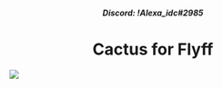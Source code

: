 <h5 align="center">Discord: !Alexa_idc#2985</h5>
<h1 align="center">Cactus for Flyff</h1>

<img src="https://i.imgur.com/Z8tugq9.png">
